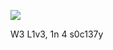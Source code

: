 ![](https://user-images.githubusercontent.com/95674753/146120528-13978926-64a6-41ef-b258-9e6168d1d865.png)

W3 L1v3, 1n 4 s0c137y

<!--
**libevm/libevm** is a ✨ _special_ ✨ repository because its `README.md` (this file) appears on your GitHub profile.

Here are some ideas to get you started:

- 🔭 I’m currently working on ...
- 🌱 I’m currently learning ...
- 👯 I’m looking to collaborate on ...
- 🤔 I’m looking for help with ...
- 💬 Ask me about ...
- 📫 How to reach me: ...
- 😄 Pronouns: ...
- ⚡ Fun fact: ...
-->
